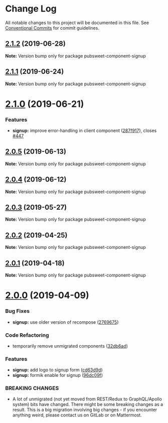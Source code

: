 # Change Log

All notable changes to this project will be documented in this file.
See [Conventional Commits](https://conventionalcommits.org) for commit guidelines.

## [2.1.2](https://gitlab.coko.foundation/pubsweet/pubsweet/compare/pubsweet-component-signup@2.1.1...pubsweet-component-signup@2.1.2) (2019-06-28)

**Note:** Version bump only for package pubsweet-component-signup





## [2.1.1](https://gitlab.coko.foundation/pubsweet/pubsweet/compare/pubsweet-component-signup@2.1.0...pubsweet-component-signup@2.1.1) (2019-06-24)

**Note:** Version bump only for package pubsweet-component-signup





# [2.1.0](https://gitlab.coko.foundation/pubsweet/pubsweet/compare/pubsweet-component-signup@2.0.5...pubsweet-component-signup@2.1.0) (2019-06-21)


### Features

* **signup:** improve error-handling in client component ([287f917](https://gitlab.coko.foundation/pubsweet/pubsweet/commit/287f917)), closes [#447](https://gitlab.coko.foundation/pubsweet/pubsweet/issues/447)





## [2.0.5](https://gitlab.coko.foundation/pubsweet/pubsweet/compare/pubsweet-component-signup@2.0.4...pubsweet-component-signup@2.0.5) (2019-06-13)

**Note:** Version bump only for package pubsweet-component-signup





## [2.0.4](https://gitlab.coko.foundation/pubsweet/pubsweet/compare/pubsweet-component-signup@2.0.3...pubsweet-component-signup@2.0.4) (2019-06-12)

**Note:** Version bump only for package pubsweet-component-signup





## [2.0.3](https://gitlab.coko.foundation/pubsweet/pubsweet/compare/pubsweet-component-signup@2.0.2...pubsweet-component-signup@2.0.3) (2019-05-27)

**Note:** Version bump only for package pubsweet-component-signup





## [2.0.2](https://gitlab.coko.foundation/pubsweet/pubsweet/compare/pubsweet-component-signup@2.0.1...pubsweet-component-signup@2.0.2) (2019-04-25)

**Note:** Version bump only for package pubsweet-component-signup





## [2.0.1](https://gitlab.coko.foundation/pubsweet/pubsweet/compare/pubsweet-component-signup@2.0.0...pubsweet-component-signup@2.0.1) (2019-04-18)

**Note:** Version bump only for package pubsweet-component-signup





# [2.0.0](https://gitlab.coko.foundation/pubsweet/pubsweet/compare/pubsweet-component-signup@1.0.41...pubsweet-component-signup@2.0.0) (2019-04-09)


### Bug Fixes

* **signup:** use older version of recompose ([2769675](https://gitlab.coko.foundation/pubsweet/pubsweet/commit/2769675))


### Code Refactoring

* temporarily remove unmigrated components ([32db6ad](https://gitlab.coko.foundation/pubsweet/pubsweet/commit/32db6ad))


### Features

* **signup:** add logo to signup form ([cd63d9d](https://gitlab.coko.foundation/pubsweet/pubsweet/commit/cd63d9d))
* **signup:** formik enable for signup ([96dc09f](https://gitlab.coko.foundation/pubsweet/pubsweet/commit/96dc09f))


### BREAKING CHANGES

* A lot of unmigrated (not yet moved from REST/Redux to GraphQL/Apollo system) bits
have changed. There might be some breaking changes as a result. This is a big migration involving
big changes - if you encounter anything weird, please contact us on GitLab or on Mattermost.
